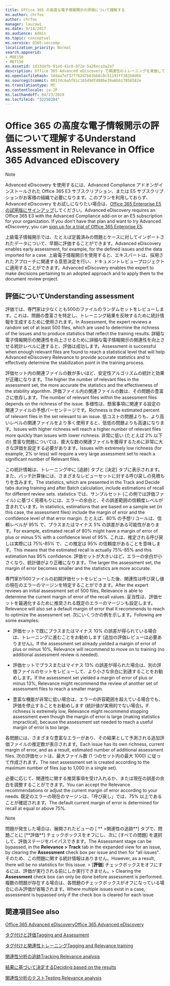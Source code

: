 ```yaml
---
title: Office 365 の高度な電子情報開示の評価について理解する
ms.author: chrfox
author: chrfox
manager: laurawi
ms.date: 9/14/2017
ms.audience: Admin
ms.topic: conceptual
ms.service: O365-seccomp
localization_priority: Normal
search.appverid:
- MOE150
- MET150
ms.assetid: 1d33d4fb-91ed-41c0-b72e-5a26eca3a2a7
description: Office 365 Advanced eDiscovery で関連性のトレーニングを実施して、さまざまな問題があるかどうかを判断するための評価ステージとその役割の概要を説明します。
ms.openlocfilehash: 1ddaa7ef37f762d7b63bb6c0c51193ff382b8d6b
ms.sourcegitcommit: 0017dc6a5f81c165d9dfd88be39a6bb17856582e
ms.translationtype: MT
ms.contentlocale: ja-JP
ms.lasthandoff: 04/23/2019
ms.locfileid: "32250204"
---
```

# <a name="understand-assessment-in-relevance-in-office-365-advanced-ediscovery"></a><span data-ttu-id="0ef3a-103">Office 365 の高度な電子情報開示の評価について理解する</span><span class="sxs-lookup"><span data-stu-id="0ef3a-103">Understand Assessment in Relevance in Office 365 Advanced eDiscovery</span></span>

> [!NOTE]
> <span data-ttu-id="0ef3a-p101">Advanced eDiscovery を使用するには、Advanced Compliance アドオンがインストールされた Office 365 E3 サブスクリプション、または E5 サブスクリプションがお客様の組織で必要になります。このプランを利用しておらず、Advanced eDiscovery をお試しになりたい場合は、[Office 365 Enterprise E5 の試用版にサインアップ](https://go.microsoft.com/fwlink/p/?LinkID=698279)してください。</span><span class="sxs-lookup"><span data-stu-id="0ef3a-p101">Advanced eDiscovery requires an Office 365 E3 with the Advanced Compliance add-on or an E5 subscription for your organization. If you don't have that plan and want to try Advanced eDiscovery, you can [sign up for a trial of Office 365 Enterprise E5](https://go.microsoft.com/fwlink/p/?LinkID=698279).</span></span> 
  
<span data-ttu-id="0ef3a-106">上級電子情報開示では、たとえば定義済みの問題とケースに対してインポートされたデータについて、早期に評価することができます。</span><span class="sxs-lookup"><span data-stu-id="0ef3a-106">Advanced eDiscovery enables early assessment, for example, for the defined issues and the data imported for a case.</span></span> <span data-ttu-id="0ef3a-107">上級電子情報開示を使用すると、エキスパートは、採用されたアプローチに関連する意思決定を行い、ドキュメントレビュープロジェクトに適用することができます。</span><span class="sxs-lookup"><span data-stu-id="0ef3a-107">Advanced eDiscovery enables the expert to make decisions pertaining to an adopted approach and to apply them to the document review project.</span></span>
  
## <a name="understanding-assessment"></a><span data-ttu-id="0ef3a-108">評価について</span><span class="sxs-lookup"><span data-stu-id="0ef3a-108">Understanding assessment</span></span>

<span data-ttu-id="0ef3a-109">評価では、専門家は少なくとも500のファイルのランダムセットをレビューします。これは、問題の豊富さを特定し、トレーニング結果を反映するために統計情報を生成するために使用されます。</span><span class="sxs-lookup"><span data-stu-id="0ef3a-109">In Assessment, the expert reviews a random set of at least 500 files, which are used to determine the richness of the issues and to produce statistics that reflect the training results.</span></span> <span data-ttu-id="0ef3a-110">詳細な電子情報開示の関連性を向上させるために詳細な電子情報開示の関連性を向上させる統計レベルに達すると、評価は成功します。</span><span class="sxs-lookup"><span data-stu-id="0ef3a-110">Assessment is successful when enough relevant files are found to reach a statistical level that will help Advanced eDiscovery Relevance to provide accurate statistics and to effectively determine the stabilization point in the training process.</span></span> 
  
<span data-ttu-id="0ef3a-111">評価セット内の関連ファイルの数が多いほど、安定性アルゴリズムの統計と効果が正確になります。</span><span class="sxs-lookup"><span data-stu-id="0ef3a-111">The higher the number of relevant files in the assessment set, the more accurate the statistics and the effectiveness of the stability algorithm.</span></span> <span data-ttu-id="0ef3a-112">評価ファイル内の関連ファイルの数は、その問題の豊富さに依存します。</span><span class="sxs-lookup"><span data-stu-id="0ef3a-112">The number of relevant files within the assessment files depends on the richness of the issue.</span></span> <span data-ttu-id="0ef3a-113">多様性は、懸案事項に関連する設定の関連ファイルの予想パーセンテージです。</span><span class="sxs-lookup"><span data-stu-id="0ef3a-113">Richness is the estimated percent of relevant files in the set relevant to an issue.</span></span> <span data-ttu-id="0ef3a-114">低コストの問題よりも、より高いレベルの関連ファイルをより多く使用すると、低低の問題よりも高速になります。</span><span class="sxs-lookup"><span data-stu-id="0ef3a-114">Issues with higher richness will reach a higher number of relevant files more quickly than issues with lower richness.</span></span> <span data-ttu-id="0ef3a-115">非常に低い (たとえば 2% 以下の) 豊富な問題については、膨大な数の関連ファイルを獲得するために非常に大きな評価を設定する必要があります。</span><span class="sxs-lookup"><span data-stu-id="0ef3a-115">Issues with extremely low richness (for example, 2% or less) will require a very large assessment set to reach a significant number of Relevant files.</span></span>
  
<span data-ttu-id="0ef3a-116">この統計情報は、トレーニング中に [追跡] タブと [決定] タブに表示されます。また、バッチ計算後には、さまざまなレビューセットに対する呼び戻しの見積もりを含みます。</span><span class="sxs-lookup"><span data-stu-id="0ef3a-116">The statistics, which are presented in the Track and Decide tabs during training and after Batch calculation, include estimations of recall for different review sets.</span></span> <span data-ttu-id="0ef3a-117">statistics では、サンプルセット (この例では評価ファイル) に基づく見積もりには、エラーの余白と、その誤差範囲の信頼度レベルが含まれています。</span><span class="sxs-lookup"><span data-stu-id="0ef3a-117">In statistics, estimations that are based on a sample set (in this case, the assessment files) include the margin of error and the confidence level of that error margin.</span></span> <span data-ttu-id="0ef3a-118">たとえば、80% の予想リコールは、信頼レベルが 95% で、プラスまたはマイナス 5% の誤差がある可能性があります。</span><span class="sxs-lookup"><span data-stu-id="0ef3a-118">For example, estimated recall of 80% might have a margin of error of plus or minus 5% with a confidence level of 95%.</span></span> <span data-ttu-id="0ef3a-119">これは、推定される呼び戻しは実際には 75%-85% で、この推定は 95% の信頼度があることを意味します。</span><span class="sxs-lookup"><span data-stu-id="0ef3a-119">This means that the estimated recall is actually 75%-85% and this estimation has 95% confidence.</span></span> <span data-ttu-id="0ef3a-120">評価セットが大きいほど、エラーの余白が小さくなり、統計値がより正確になります。</span><span class="sxs-lookup"><span data-stu-id="0ef3a-120">The larger the assessment set, the margin of error becomes smaller and the statistics are more accurate.</span></span> 
  
<span data-ttu-id="0ef3a-121">専門家が500ファイルの初期評価セットをレビューした後、関連性は呼び戻し値の現在のエラーのマージンを特定することができます。</span><span class="sxs-lookup"><span data-stu-id="0ef3a-121">After the expert reviews an initial assessment set of 500 files, Relevance is able to determine the current margin of error of the recall values.</span></span> <span data-ttu-id="0ef3a-122">妥当性は、評価セットを最適化するために推奨される既定のエラーのマージンも設定します。</span><span class="sxs-lookup"><span data-stu-id="0ef3a-122">Relevance will also set a default margin of error that it recommends to reach to optimize the assessment set.</span></span> <span data-ttu-id="0ef3a-123">次にいくつかの例を示します。</span><span class="sxs-lookup"><span data-stu-id="0ef3a-123">Following are some examples:</span></span>
  
- <span data-ttu-id="0ef3a-124">評価セットで既にプラスまたはマイナス 10% の誤差が得られている場合は、トレーニングに進むことをお勧めします (追加の評価レビューは必要ありません)。</span><span class="sxs-lookup"><span data-stu-id="0ef3a-124">If the assessment set already yielded a margin of error of plus or minus 10%, Relevance will recommend to move on to training (no additional assessment review is needed).</span></span> 
    
- <span data-ttu-id="0ef3a-125">評価セットでプラスまたはマイナス 13% の誤差が得られた場合は、別の評価ファイルのセットをレビューして、より小さな余白に到達することをお勧めします。</span><span class="sxs-lookup"><span data-stu-id="0ef3a-125">If the assessment set yielded a margin of error of plus or minus 13%, Relevance might recommend the review of another set of assessment files to reach a smaller margin.</span></span> 
    
- <span data-ttu-id="0ef3a-126">豊富な機能が非常に低い場合は、エラーの許容範囲を超えている場合でも、評価を停止することをお勧めします (統計値が実用的でない場合)。</span><span class="sxs-lookup"><span data-stu-id="0ef3a-126">If richness is extremely low, Relevance might recommend stopping assessment even though the margin of error is large (making statistics impractical), because the assessment set needed to reach a useful margin of error is too large.</span></span>
    
<span data-ttu-id="0ef3a-127">各問題には、さまざまな豊富なエラーがあり、その結果として予測される追加評価ファイルの推定数が表示されます。</span><span class="sxs-lookup"><span data-stu-id="0ef3a-127">Each issue has its own richness, current margin of error, and as a result, estimated number of additional assessment files.</span></span> <span data-ttu-id="0ef3a-128">次の評価セットは、最大ファイル数 (1 つのセット内の最大 1000) に従って作成されます。</span><span class="sxs-lookup"><span data-stu-id="0ef3a-128">The next assessment set is created according to the maximum number of files (up to 1,000 in a single set).</span></span>
  
<span data-ttu-id="0ef3a-129">必要に応じて、関連性に関する推奨事項を受け入れるか、または現在の誤差の余白を調整することができます。</span><span class="sxs-lookup"><span data-stu-id="0ef3a-129">You can accept the Relevance recommendations or adjust the current margin of error according to your needs.</span></span> <span data-ttu-id="0ef3a-130">既定のエラーの現在のマージンは、「呼び戻し」では、75% 以上であることが確認されます。</span><span class="sxs-lookup"><span data-stu-id="0ef3a-130">The default current margin of error is determined for recall at equal or above 75%.</span></span>
  
> [!NOTE]
> <span data-ttu-id="0ef3a-131">問題が発生した場合は、展開されたビューの [ \*\* \>関連性の追跡**] タブで、問題ごとに [**評価\*\*] チェックボックスをオフにし、次に [すべての問題] を選択して、評価ステージをバイパスできます。</span><span class="sxs-lookup"><span data-stu-id="0ef3a-131">The Assessment stage can be bypassed, in the **Relevance \> Track** tab in the expanded view for an issue, by clearing the **Assessment** check box per issue and then for "all issues".</span></span> <span data-ttu-id="0ef3a-132">そのため、この問題に関する統計情報はありません。</span><span class="sxs-lookup"><span data-stu-id="0ef3a-132">However, as a result, there will be no statistics for this issue.</span></span> <span data-ttu-id="0ef3a-133">> [**評価**] チェックボックスをオフにするには、評価が実行される前にしか実行できません。</span><span class="sxs-lookup"><span data-stu-id="0ef3a-133">> Clearing the **Assessment** check box can only be done before assessment is performed.</span></span> <span data-ttu-id="0ef3a-134">複数の問題が存在する場合は、各問題のチェックボックスがオフになっている場合にのみ評価が省略されます。</span><span class="sxs-lookup"><span data-stu-id="0ef3a-134">Where multiple issues exist in a case, assessment is bypassed only if the check box is cleared for each issue</span></span> 
  
## <a name="see-also"></a><span data-ttu-id="0ef3a-135">関連項目</span><span class="sxs-lookup"><span data-stu-id="0ef3a-135">See also</span></span>

[<span data-ttu-id="0ef3a-136">Office 365 Advanced eDiscovery</span><span class="sxs-lookup"><span data-stu-id="0ef3a-136">Office 365 Advanced eDiscovery</span></span>](office-365-advanced-ediscovery.md)
  
[<span data-ttu-id="0ef3a-137">タグ付けと評価</span><span class="sxs-lookup"><span data-stu-id="0ef3a-137">Tagging and Assessment</span></span>](tagging-and-assessment-in-advanced-ediscovery.md)
  
[<span data-ttu-id="0ef3a-138">タグ付けと関連性トレーニング</span><span class="sxs-lookup"><span data-stu-id="0ef3a-138">Tagging and Relevance training</span></span>](tagging-and-relevance-training-in-advanced-ediscovery.md)
  
[<span data-ttu-id="0ef3a-139">関連性分析の追跡</span><span class="sxs-lookup"><span data-stu-id="0ef3a-139">Tracking Relevance analysis</span></span>](track-relevance-analysis-in-advanced-ediscovery.md)
  
[<span data-ttu-id="0ef3a-140">結果に基づいて決定する</span><span class="sxs-lookup"><span data-stu-id="0ef3a-140">Deciding based on the results</span></span>](decision-based-on-the-results-in-advanced-ediscovery.md)
  
[<span data-ttu-id="0ef3a-141">関連性分析のテスト</span><span class="sxs-lookup"><span data-stu-id="0ef3a-141">Testing Relevance analysis</span></span>](test-relevance-analysis-in-advanced-ediscovery.md)

